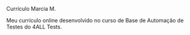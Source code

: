 Currículo Marcia M.

Meu currículo online desenvolvido no curso de Base de Automação de Testes do 4ALL Tests.
